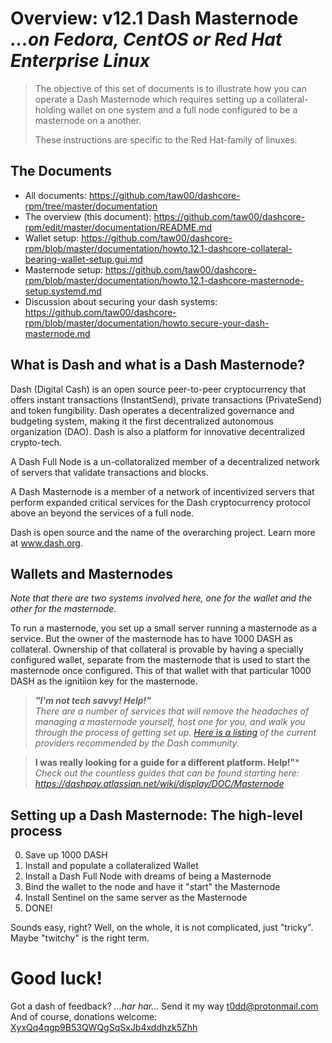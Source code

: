 # Overview: v12.1 Dash Masternode<br />_...on Fedora, CentOS or Red Hat Enterprise Linux_

> The objective of this set of documents is to illustrate how you can operate a Dash Masternode which requires setting up a collateral-holding wallet on one system and a full node configured to be a masternode on a another.
>
> These instructions are specific to the Red Hat-family of linuxes.


## The Documents

* All documents: <https://github.com/taw00/dashcore-rpm/tree/master/documentation>
* The overview (this document): <https://github.com/taw00/dashcore-rpm/edit/master/documentation/README.md>
* Wallet setup: <https://github.com/taw00/dashcore-rpm/blob/master/documentation/howto.12.1-dashcore-collateral-bearing-wallet-setup.gui.md>
* Masternode setup: <https://github.com/taw00/dashcore-rpm/blob/master/documentation/howto.12.1-dashcore-masternode-setup.systemd.md>
* Discussion about securing your dash systems: <https://github.com/taw00/dashcore-rpm/blob/master/documentation/howto.secure-your-dash-masternode.md>


## What is Dash and what is a Dash Masternode?

Dash (Digital Cash) is an open source peer-to-peer cryptocurrency that offers
instant transactions (InstantSend), private transactions (PrivateSend) and token
fungibility. Dash operates a decentralized governance and budgeting system,
making it the first decentralized autonomous organization (DAO). Dash is also a
platform for innovative decentralized crypto-tech.

A Dash Full Node is a un-collatoralized member of a decentralized network of
servers that validate transactions and blocks.

A Dash Masternode is a member of a network of incentivized servers that perform
expanded critical services for the Dash cryptocurrency protocol above an beyond
the services of a full node.

Dash is open source and the name of the overarching project. Learn more
at www.dash.org.


## Wallets and Masternodes

_Note that there are two systems involved here, one for the wallet and the other for the masternode._

To run a masternode, you set up a small server running a masternode as a service. But the owner of the masternode has to have 1000 DASH as collateral. Ownership of that collateral is provable by having a specially configured wallet, separate from the masternode that is used to start the masternode once configured. This of that wallet with that particular 1000 DASH as the ignitiion key for the masternode.

> ***"I'm not tech savvy! Help!"***    
> *There are a number of services that will remove the headaches of managing a  masternode yourself, host one for you, and walk you through the process of  getting set up. [Here is a listing](https://dashpay.atlassian.net/wiki/pages/viewpage.action?pageId=1867885) of the current providers recommended by the Dash community.*

> **I was really looking for a guide for a different platform. Help!"***    
> _Check out the countless guides that can be found starting here: <https://dashpay.atlassian.net/wiki/display/DOC/Masternode>_


## Setting up a Dash Masternode: The high-level process

0. Save up 1000 DASH
1. Install and populate a collateralized Wallet
2. Install a Dash Full Node with dreams of being a Masternode
3. Bind the wallet to the node and have it "start" the Masternode
4. Install Sentinel on the same server as the Masternode
5. DONE!

Sounds easy, right? Well, on the whole, it is not complicated, just "tricky". Maybe "twitchy" is the right term.

# Good luck!

Got a dash of feedback? *...har har...* Send it my way <t0dd@protonmail.com>    
And of course, donations welcome: <a href="dash:XyxQq4qgp9B53QWQgSqSxJb4xddhzk5Zhh">XyxQq4qgp9B53QWQgSqSxJb4xddhzk5Zhh</a>
